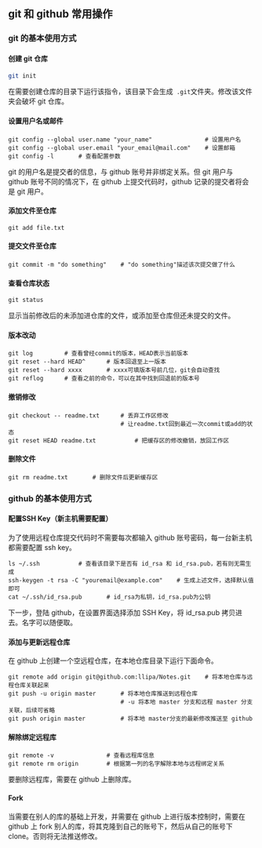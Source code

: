 ## git 和 github 常用操作

### git 的基本使用方式

#### 创建 git 仓库

``` sh
git init
```

在需要创建仓库的目录下运行该指令，该目录下会生成` .git`文件夹。修改该文件夹会破坏 git 仓库。

#### 设置用户名或邮件

```shell
git config --global user.name "your_name" 				# 设置用户名
git config --global user.email "your_email@mail.com"	# 设置邮箱
git config -l		# 查看配置参数
```

git 的用户名是提交者的信息，与 github 账号并非绑定关系。但 git 用户与 github 账号不同的情况下，在 github 上提交代码时，github 记录的提交者将会是 git 用户。

#### 添加文件至仓库

```shell
git add file.txt
```

#### 提交文件至仓库

```shell
git commit -m "do something"	# "do something"描述该次提交做了什么
```

#### 查看仓库状态

``` shell
git status
```

显示当前修改后的未添加进仓库的文件，或添加至仓库但还未提交的文件。

#### 版本改动

```shell
git log			# 查看曾经commit的版本，HEAD表示当前版本
git reset --hard HEAD^		# 版本回退至上一版本
git reset --hard xxxx		# xxxx可填版本号前几位，git会自动查找
git reflog		# 查看之前的命令，可以在其中找到回退前的版本号
```

#### 撤销修改

```shell
git checkout -- readme.txt		# 丢弃工作区修改
								# 让readme.txt回到最近一次commit或add的状态
git reset HEAD readme.txt			# 把缓存区的修改撤销，放回工作区
```

#### 删除文件

```shell
git rm readme.txt		# 删除文件后更新缓存区
```



### github 的基本使用方式

#### 配置SSH Key（新主机需要配置）

为了使用远程仓库提交代码时不需要每次都输入 github 账号密码，每一台新主机都需要配置 ssh key。

```shell
ls ~/.ssh			# 查看该目录下是否有 id_rsa 和 id_rsa.pub，若有则无需生成
ssh-keygen -t rsa -C "youremail@example.com"	# 生成上述文件，选择默认值即可
cat ~/.ssh/id_rsa.pub		# id_rsa为私钥，id_rsa.pub为公钥
```

下一步，登陆 github，在设置界面选择添加 SSH Key，将 id_rsa.pub 拷贝进去。名字可以随便取。

#### 添加与更新远程仓库

在 github 上创建一个空远程仓库，在本地仓库目录下运行下面命令。

```shell
git remote add origin git@github.com:llipa/Notes.git	# 将本地仓库与远程仓库关联起来
git push -u origin master		# 将本地仓库推送到远程仓库
								# -u 将本地 master 分支和远程 master 分支关联，后续可省略
git push origin master			# 将本地 master分支的最新修改推送至 github
```

#### 解除绑定远程库

```shell
git remote -v				# 查看远程库信息
git remote rm origin		# 根据第一列的名字解除本地与远程绑定关系
```

要删除远程库，需要在 github 上删除库。

#### Fork

当需要在别人的库的基础上开发，并需要在 github 上进行版本控制时，需要在 github 上 fork 别人的库，将其克隆到自己的账号下，然后从自己的账号下 clone。否则将无法推送修改。

